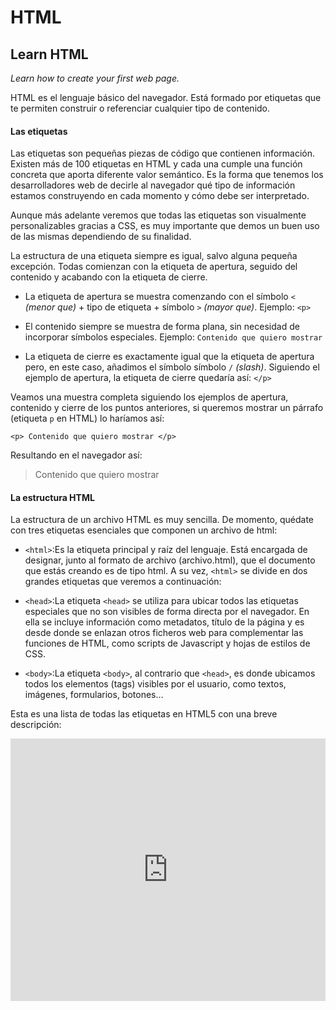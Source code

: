 # HTML

## Learn HTML
*Learn how to create your first web page.*

HTML es el lenguaje básico del navegador. Está formado por etiquetas que te permiten construir o referenciar cualquier tipo de contenido.

#### Las etiquetas
Las etiquetas son pequeñas piezas de código que contienen información. Existen más de 100 etiquetas en HTML y cada una cumple una función concreta que aporta diferente valor semántico. Es la forma que tenemos los desarrolladores web de decirle al navegador qué tipo de información estamos construyendo en cada momento y cómo debe ser interpretado.

Aunque más adelante veremos que todas las etiquetas son visualmente personalizables gracias a CSS, es muy importante que demos un buen uso de las mismas dependiendo de su finalidad.

La estructura de una etiqueta siempre es igual, salvo alguna pequeña excepción. Todas comienzan con la etiqueta de apertura, seguido del contenido y acabando con la etiqueta de cierre.

* La etiqueta de apertura se muestra comenzando con el símbolo `<` *(menor que)* + tipo de etiqueta + símbolo `>` *(mayor que)*. Ejemplo: `<p>`

* El contenido siempre se muestra de forma plana, sin necesidad de incorporar símbolos especiales. Ejemplo: `Contenido que quiero mostrar`

* La etiqueta de cierre es exactamente igual que la etiqueta de apertura pero, en este caso, añadimos el símbolo símbolo `/` *(slash)*. Siguiendo el ejemplo de apertura, la etiqueta de cierre quedaría así: `</p>`

Veamos una muestra completa siguiendo los ejemplos de apertura, contenido y cierre de los puntos anteriores, si queremos mostrar un párrafo (etiqueta `p` en HTML) lo haríamos así:
```
<p> Contenido que quiero mostrar </p>
```
Resultando en el navegador así:
> <p> Contenido que quiero mostrar</p>


#### La estructura HTML
La estructura de un archivo HTML es muy sencilla. De momento, quédate con tres etiquetas esenciales que componen un archivo de html:

* `<html>`:Es la etiqueta principal y raíz del lenguaje. Está encargada de designar, junto al formato de archivo (archivo.html), que el documento que estás creando es de tipo html. A su vez, `<html>` se divide en dos grandes etiquetas que veremos a continuación:

* `<head>`:La etiqueta `<head>` se utiliza para ubicar todos las etiquetas especiales que no son visibles de forma directa por el navegador. En ella se incluye información como metadatos, título de la página y es desde donde se enlazan otros ficheros web para complementar las funciones de HTML, como scripts de Javascript y hojas de estilos de CSS.

* `<body>`:La etiqueta `<body>`, al contrario que `<head>`, es donde ubicamos todos los elementos (tags) visibles por el usuario, como textos, imágenes, formularios, botones…



Esta es una lista de todas las etiquetas en HTML5 con una breve descripción:
<iframe width="100%" height="420" src="https://www.youtube.com/embed/dmovVa0jseU" frameborder="0" allow="accelerometer; autoplay; encrypted-media; gyroscope; picture-in-picture" allowfullscreen></iframe>